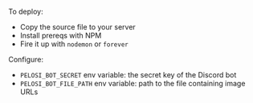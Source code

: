 To deploy:

* Copy the source file to your server
* Install prereqs with NPM
* Fire it up with `nodemon` or `forever`

Configure:

* `PELOSI_BOT_SECRET` env variable: the secret key of the Discord bot
* `PELOSI_BOT_FILE_PATH` env variable: path to the file containing image URLs
